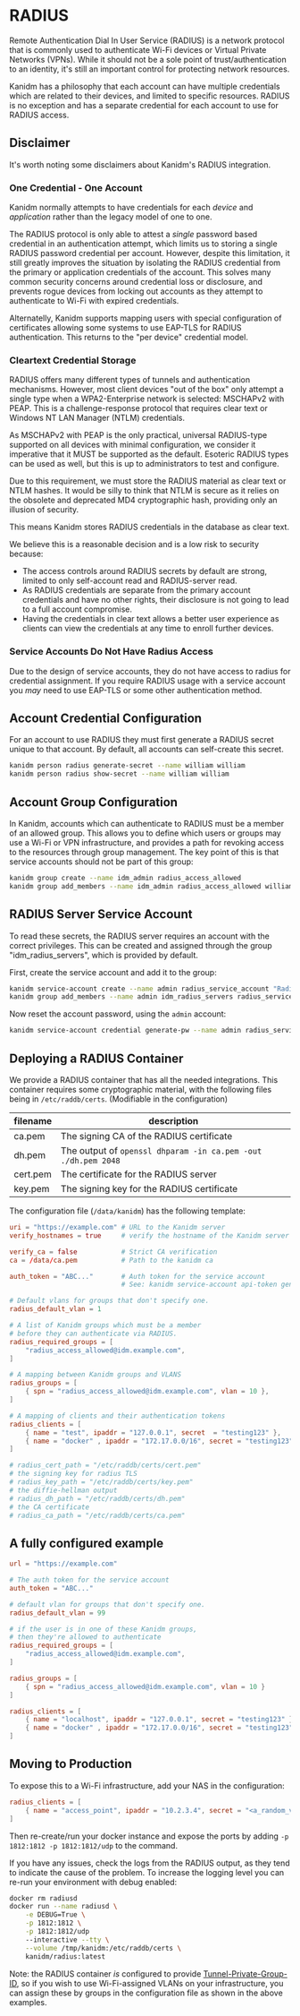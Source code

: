 # RADIUS

Remote Authentication Dial In User Service (RADIUS) is a network protocol that is commonly used to
authenticate Wi-Fi devices or Virtual Private Networks (VPNs). While it should not be a sole point
of trust/authentication to an identity, it's still an important control for protecting network
resources.

Kanidm has a philosophy that each account can have multiple credentials which are related to their
devices, and limited to specific resources. RADIUS is no exception and has a separate credential for
each account to use for RADIUS access.

## Disclaimer

It's worth noting some disclaimers about Kanidm's RADIUS integration.

### One Credential - One Account

Kanidm normally attempts to have credentials for each _device_ and _application_ rather than the
legacy model of one to one.

The RADIUS protocol is only able to attest a _single_ password based credential in an authentication
attempt, which limits us to storing a single RADIUS password credential per account. However,
despite this limitation, it still greatly improves the situation by isolating the RADIUS credential
from the primary or application credentials of the account. This solves many common security
concerns around credential loss or disclosure, and prevents rogue devices from locking out accounts
as they attempt to authenticate to Wi-Fi with expired credentials.

Alternatelly, Kanidm supports mapping users with special configuration of certificates allowing some
systems to use EAP-TLS for RADIUS authentication. This returns to the "per device" credential model.

### Cleartext Credential Storage

RADIUS offers many different types of tunnels and authentication mechanisms. However, most client
devices "out of the box" only attempt a single type when a WPA2-Enterprise network is selected:
MSCHAPv2 with PEAP. This is a challenge-response protocol that requires clear text or Windows NT LAN
Manager (NTLM) credentials.

As MSCHAPv2 with PEAP is the only practical, universal RADIUS-type supported on all devices with
minimal configuration, we consider it imperative that it MUST be supported as the default. Esoteric
RADIUS types can be used as well, but this is up to administrators to test and configure.

Due to this requirement, we must store the RADIUS material as clear text or NTLM hashes. It would be
silly to think that NTLM is secure as it relies on the obsolete and deprecated MD4 cryptographic
hash, providing only an illusion of security.

This means Kanidm stores RADIUS credentials in the database as clear text.

We believe this is a reasonable decision and is a low risk to security because:

- The access controls around RADIUS secrets by default are strong, limited to only self-account read
  and RADIUS-server read.
- As RADIUS credentials are separate from the primary account credentials and have no other rights,
  their disclosure is not going to lead to a full account compromise.
- Having the credentials in clear text allows a better user experience as clients can view the
  credentials at any time to enroll further devices.

### Service Accounts Do Not Have Radius Access

Due to the design of service accounts, they do not have access to radius for credential assignment.
If you require RADIUS usage with a service account you _may_ need to use EAP-TLS or some other
authentication method.

## Account Credential Configuration

For an account to use RADIUS they must first generate a RADIUS secret unique to that account. By
default, all accounts can self-create this secret.

```bash
kanidm person radius generate-secret --name william william
kanidm person radius show-secret --name william william
```

## Account Group Configuration

In Kanidm, accounts which can authenticate to RADIUS must be a member of an allowed group. This
allows you to define which users or groups may use a Wi-Fi or VPN infrastructure, and provides a
path for revoking access to the resources through group management. The key point of this is that
service accounts should not be part of this group:

```bash
kanidm group create --name idm_admin radius_access_allowed
kanidm group add_members --name idm_admin radius_access_allowed william
```

## RADIUS Server Service Account

To read these secrets, the RADIUS server requires an account with the correct privileges. This can
be created and assigned through the group "idm_radius_servers", which is provided by default.

First, create the service account and add it to the group:

```bash
kanidm service-account create --name admin radius_service_account "Radius Service Account"
kanidm group add_members --name admin idm_radius_servers radius_service_account
```

Now reset the account password, using the `admin` account:

```bash
kanidm service-account credential generate-pw --name admin radius_service_account
```

## Deploying a RADIUS Container

We provide a RADIUS container that has all the needed integrations. This container requires some
cryptographic material, with the following files being in `/etc/raddb/certs`. (Modifiable in the
configuration)

| filename | description                                                   |
| -------- | ------------------------------------------------------------- |
| ca.pem   | The signing CA of the RADIUS certificate                      |
| dh.pem   | The output of `openssl dhparam -in ca.pem -out ./dh.pem 2048` |
| cert.pem | The certificate for the RADIUS server                         |
| key.pem  | The signing key for the RADIUS certificate                    |

The configuration file (`/data/kanidm`) has the following template:

```toml
uri = "https://example.com" # URL to the Kanidm server
verify_hostnames = true     # verify the hostname of the Kanidm server

verify_ca = false           # Strict CA verification
ca = /data/ca.pem           # Path to the kanidm ca

auth_token = "ABC..."       # Auth token for the service account
                            # See: kanidm service-account api-token generate

# Default vlans for groups that don't specify one.
radius_default_vlan = 1

# A list of Kanidm groups which must be a member
# before they can authenticate via RADIUS.
radius_required_groups = [
    "radius_access_allowed@idm.example.com",
]

# A mapping between Kanidm groups and VLANS
radius_groups = [
    { spn = "radius_access_allowed@idm.example.com", vlan = 10 },
]

# A mapping of clients and their authentication tokens
radius_clients = [
    { name = "test", ipaddr = "127.0.0.1", secret  = "testing123" },
    { name = "docker" , ipaddr = "172.17.0.0/16", secret = "testing123" },
]

# radius_cert_path = "/etc/raddb/certs/cert.pem"
# the signing key for radius TLS
# radius_key_path = "/etc/raddb/certs/key.pem"
# the diffie-hellman output
# radius_dh_path = "/etc/raddb/certs/dh.pem"
# the CA certificate
# radius_ca_path = "/etc/raddb/certs/ca.pem"
```

## A fully configured example

```toml
url = "https://example.com"

# The auth token for the service account
auth_token = "ABC..."

# default vlan for groups that don't specify one.
radius_default_vlan = 99

# if the user is in one of these Kanidm groups,
# then they're allowed to authenticate
radius_required_groups = [
    "radius_access_allowed@idm.example.com",
]

radius_groups = [
    { spn = "radius_access_allowed@idm.example.com", vlan = 10 }
]

radius_clients = [
    { name = "localhost", ipaddr = "127.0.0.1", secret = "testing123" },
    { name = "docker" , ipaddr = "172.17.0.0/16", secret = "testing123" },
]
```

## Moving to Production

To expose this to a Wi-Fi infrastructure, add your NAS in the configuration:

```toml
radius_clients = [
    { name = "access_point", ipaddr = "10.2.3.4", secret = "<a_random_value>" }
]
```

Then re-create/run your docker instance and expose the ports by adding
`-p 1812:1812 -p 1812:1812/udp` to the command.

If you have any issues, check the logs from the RADIUS output, as they tend to indicate the cause of
the problem. To increase the logging level you can re-run your environment with debug enabled:

```bash
docker rm radiusd
docker run --name radiusd \
    -e DEBUG=True \
    -p 1812:1812 \
    -p 1812:1812/udp
    --interactive --tty \
    --volume /tmp/kanidm:/etc/raddb/certs \
    kanidm/radius:latest
```

Note: the RADIUS container _is_ configured to provide
[Tunnel-Private-Group-ID](https://freeradius.org/rfc/rfc2868.html#Tunnel-Private-Group-ID), so if
you wish to use Wi-Fi-assigned VLANs on your infrastructure, you can assign these by groups in the
configuration file as shown in the above examples.
